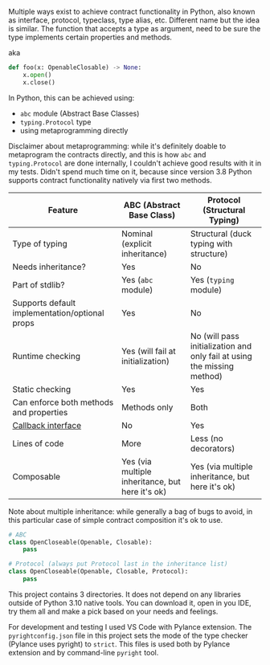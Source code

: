 Multiple ways exist to achieve contract functionality in Python, also known as interface, protocol, typeclass, type alias, etc. Different name but the idea is similar. The function that accepts a type as argument, need to be sure the type implements certain properties and methods.

aka

```python
def foo(x: OpenableClosable) -> None:
    x.open()
    x.close()
```

In Python, this can be achieved using:
- `abc` module (Abstract Base Classes)
- `typing.Protocol` type
- using metaprogramming directly

Disclaimer about metaprogramming: while it's definitely doable to metaprogram the contracts directly, and this is how `abc` and `typing.Protocol` are done internally, I couldn't achieve good results with it in my tests. Didn't spend much time on it, because since version 3.8 Python supports contract functionality natively via first two methods.


|Feature|ABC (Abstract Base Class)|Protocol (Structural Typing)|
|-|-|-|
|Type of typing|Nominal (explicit inheritance)|Structural (duck typing with structure)|
|Needs inheritance?|Yes|No|
|Part of stdlib?|Yes (`abc` module)|Yes (`typing` module)|
|Supports default implementation/optional props|Yes|No|
|Runtime checking|Yes (will fail at initialization)|No (will pass initialization and only fail at using the missing method)|
|Static checking|Yes|Yes|
|Can enforce both methods and properties|Methods only|Both|
|[Callback interface](https://mypy.readthedocs.io/en/stable/protocols.html#callback-protocols)|No|Yes|
|Lines of code|More|Less (no decorators)|
|Composable|Yes (via multiple inheritance, but here it's ok)|Yes (via multiple inheritance, but here it's ok)|

Note about multiple inheritance: while generally a bag of bugs to avoid, in this particular case of simple contract composition it's ok to use.
```python
# ABC
class OpenCloseable(Openable, Closable):
    pass

# Protocol (always put Protocol last in the inheritance list)
class OpenCloseable(Openable, Closable, Protocol):
    pass
```

This project contains 3 directories. It does not depend on any libraries outside of Python 3.10 native tools. You can download it, open in you IDE, try them all and make a pick based on your needs and feelings.

For development and testing I used VS Code with Pylance extension. The `pyrightconfig.json` file in this project sets the mode of the type checker (Pylance uses pyright) to `strict`. This files is used both by Pylance extension and by command-line `pyright` tool.
